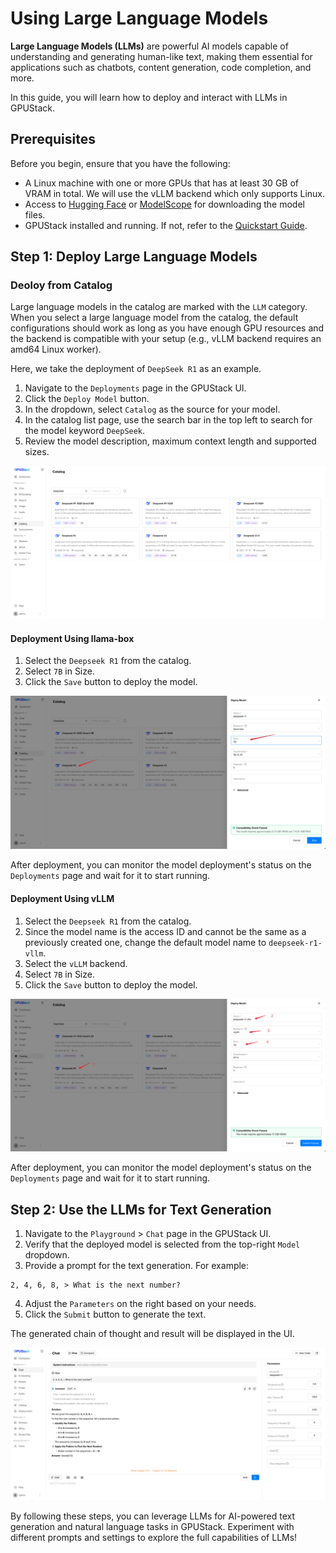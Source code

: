 # Using Large Language Models

**Large Language Models (LLMs)** are powerful AI models capable of understanding and generating human-like text, making them essential for applications such as chatbots, content generation, code completion, and more.

In this guide, you will learn how to deploy and interact with LLMs in GPUStack.

## Prerequisites

Before you begin, ensure that you have the following:

- A Linux machine with one or more GPUs that has at least 30 GB of VRAM in total. We will use the vLLM backend which only supports Linux.
- Access to [Hugging Face](https://huggingface.co/) or [ModelScope](https://www.modelscope.cn/) for downloading the model files.
- GPUStack installed and running. If not, refer to the [Quickstart Guide](../quickstart.md).

## Step 1: Deploy Large Language Models

### Deoloy from Catalog

Large language models in the catalog are marked with the `LLM` category. When you select a large language model from the catalog, the default configurations should work as long as you have enough GPU resources and the backend is compatible with your setup (e.g., vLLM backend requires an amd64 Linux worker).

Here, we take the deployment of `DeepSeek R1` as an example.

1. Navigate to the `Deployments` page in the GPUStack UI.
2. Click the `Deploy Model` button.
3. In the dropdown, select `Catalog` as the source for your model.
4. In the catalog list page, use the search bar in the top left to search for the model keyword `DeepSeek`.
5. Review the model description, maximum context length and supported sizes.

![Model List](../assets/using-models/using-large-language-models/model-list.png)

#### Deployment Using llama-box

1. Select the `Deepseek R1` from the catalog.
2. Select `7B` in Size.
3. Click the `Save` button to deploy the model.

![Deploy GGUF Model](../assets/using-models/using-large-language-models/deploy-model-llama-box.png)

After deployment, you can monitor the model deployment's status on the `Deployments` page and wait for it to start running.

#### Deployment Using vLLM

1. Select the `Deepseek R1` from the catalog.
2. Since the model name is the access ID and cannot be the same as a previously created one, change the default model name to `deepseek-r1-vllm`.
3. Select the `vLLM` backend.
4. Select `7B` in Size.
5. Click the `Save` button to deploy the model.

![Deploy Safetensors Model](../assets/using-models/using-large-language-models/deploy-model-vllm.png)

After deployment, you can monitor the model deployment's status on the `Deployments` page and wait for it to start running.

## Step 2: Use the LLMs for Text Generation

1. Navigate to the `Playground` > `Chat` page in the GPUStack UI.
2. Verify that the deployed model is selected from the top-right `Model` dropdown.
3. Provide a prompt for the text generation. For example:

```
2, 4, 6, 8, > What is the next number?
```

4. Adjust the `Parameters` on the right based on your needs.
5. Click the `Submit` button to generate the text.

The generated chain of thought and result will be displayed in the UI.

![Generated](../assets/using-models/using-large-language-models/generated.png)

By following these steps, you can leverage LLMs for AI-powered text generation and natural language tasks in GPUStack. Experiment with different prompts and settings to explore the full capabilities of LLMs!
